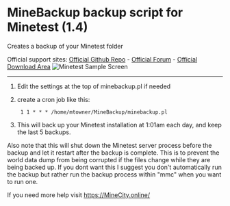 # MineBackup backup script for Minetest (1.4)
Creates a backup of your Minetest folder

Official support sites: [Official Github Repo](https://github.com/fstltna/MineBackup) - [Official Forum](https://minecity.online/index.php/forum/backup-script)  - [Official Download Area](https://minecity.online/index.php/downloads/category/5-server-tools)
![Minetest Sample Screen](https://MineCity.online/minetest_demo.png) 

---

1. Edit the settings at the top of minebackup.pl if needed
2. create a cron job like this:

        1 1 * * * /home/mtowner/MineBackup/minebackup.pl

3. This will back up your Minetest installation at 1:01am each day, and keep the last 5 backups.

Also note that this will shut down the Minetest server process before the backup and let it restart after the backup is complete. This is to prevent the world data dump from being corrupted if the files change while they are being backed up. If you dont want this I suggest you don't automatically run the backup but rather run the backup process within "mmc" when you want to run one.

If you need more help visit https://MineCity.online/
